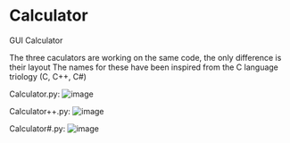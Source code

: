 # Calculator
GUI Calculator 

The three caculators are working on the same code, the only difference is their layout
The names for these have been inspired from the C language triology (C, C++, C#)

Calculator.py:
![image](https://user-images.githubusercontent.com/77617762/198972425-c8db2538-2b0f-4c03-a081-8f0a7ccf3ff1.png)

Calculator++.py:
![image](https://user-images.githubusercontent.com/77617762/198972498-d511b495-7210-47a4-87e8-5cb7bb1d6092.png)

Calculator#.py:
![image](https://user-images.githubusercontent.com/77617762/198972569-5464e2d6-6586-4143-b67c-a304d4392409.png)

